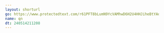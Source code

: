 ```yaml
---
layout: shorturl
go: https://www.protectedtext.com/r61PFT8bLumN9YcVAMhwD6H2U4HHJiheBtYAdH1ZjM
name: qn
dt: 240514211208
---
```

